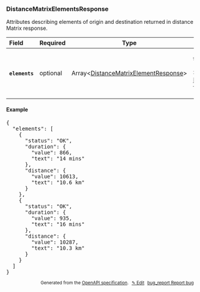 <!--- This is a generated file, do not edit! -->
<!--- [START woosmap_http_schema_distancematrixelementsresponse] -->
<h3 class="schema-object" id="DistanceMatrixElementsResponse">DistanceMatrixElementsResponse</h3>

Attributes describing elements of origin and destination returned in distance Matrix response.

| Field                                                                                                                   | Required | Type                                                                                                         | Description                                                                                                                                                                 |
| :---------------------------------------------------------------------------------------------------------------------- | -------- | ------------------------------------------------------------------------------------------------------------ | --------------------------------------------------------------------------------------------------------------------------------------------------------------------------- |
| <h4 id="DistanceMatrixElementsResponse-elements" class="add-link schema-object-property-key"><code>elements</code></h4> | optional | Array&lt;[DistanceMatrixElementResponse](#DistanceMatrixElementResponse "DistanceMatrixElementResponse")&gt; | <div class="ref-property-description"><p>the route element</p><p>See <a href="#DistanceMatrixElementResponse">DistanceMatrixElementResponse</a> for more information.</div> |

<h4 class="schema-object-example" id="DistanceMatrixElementsResponse-example">Example</h4>

<pre class="notranslate lang-json prettyprint">{
  "elements": [
    {
      "status": "OK",
      "duration": {
        "value": 866,
        "text": "14 mins"
      },
      "distance": {
        "value": 10613,
        "text": "10.6 km"
      }
    },
    {
      "status": "OK",
      "duration": {
        "value": 935,
        "text": "16 mins"
      },
      "distance": {
        "value": 10287,
        "text": "10.3 km"
      }
    }
  ]
}</pre>

<p style="text-align: right; font-size: smaller;">Generated from the <a data-label="openapi-github" href="https://github.com/woosmap/openapi-specification" title="Woosmap OpenAPI Specification" class="external">OpenAPI specification</a>.
<a data-label="openapi-github-woosmap-http-schema-distancematrixelementsresponse" data-action="edit" style="margin-left: 5px;" href="https://github.com/woosmap/openapi-specification/blob/main/specification/schemas/DistanceMatrixElementsResponse.yml" title="Edit on GitHub">✎ Edit</a>
<a data-label="openapi-github-woosmap-http-schema-distancematrixelementsresponse" data-action="bug" style="margin-left: 5px;" href="https://github.com/woosmap/openapi-specification/issues/new?assignees=&labels=type%3A+bug%2C+triage+me&template=bug_report.md&title=[schemas] Bug - DistanceMatrixElementsResponse" title="File bug for schemas on GitHub"><span class="material-icons">bug_report</span> Report bug</a>
</p>

<!--- [END woosmap_http_schema_distancematrixelementsresponse] -->
